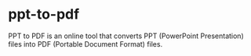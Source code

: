 # ppt-to-pdf
PPT to PDF is an online tool that converts PPT (PowerPoint Presentation) files into PDF (Portable Document Format) files.
